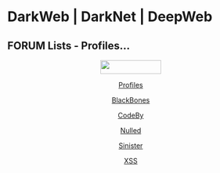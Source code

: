 # DarkWeb | DarkNet | DeepWeb
## FORUM Lists - Profiles...

<p align="center">
  <a href="https://www.linkedin.com/in/khetaguridimitri" target="_blank"><img width="123.5" height="28" src="https://img.shields.io/badge/LinkedIn-0077B5?style=for-the-badge&logo=linkedin&logoColor=white">
</p>

<p align="center">
Profiles
</p>

<p align="center">
  <a href="https://blackbones.net/members/g30rg14n.8685" target="_blank">BlackBones
</p>

<p align="center">
  <a href="https://codeby.net/members/dimitri-khetaguri.100805" target="_blank"> CodeBy
</p>

<p align="center">
  <a href="https://www.nulled.to/user/5055778-g30rg14n" target="_blank">Nulled
</p>

<p align="center">
  <a href="https://sinister.ly/User-xet007" target="_blank">Sinister
</p>

<p align="center">
  <a href="https://xss.is/members/194152" target="_blank">XSS
</p>
